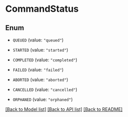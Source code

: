 # CommandStatus

## Enum


* `QUEUED` (value: `"queued"`)

* `STARTED` (value: `"started"`)

* `COMPLETED` (value: `"completed"`)

* `FAILED` (value: `"failed"`)

* `ABORTED` (value: `"aborted"`)

* `CANCELLED` (value: `"cancelled"`)

* `ORPHANED` (value: `"orphaned"`)


[[Back to Model list]](../README.md#documentation-for-models) [[Back to API list]](../README.md#documentation-for-api-endpoints) [[Back to README]](../README.md)


